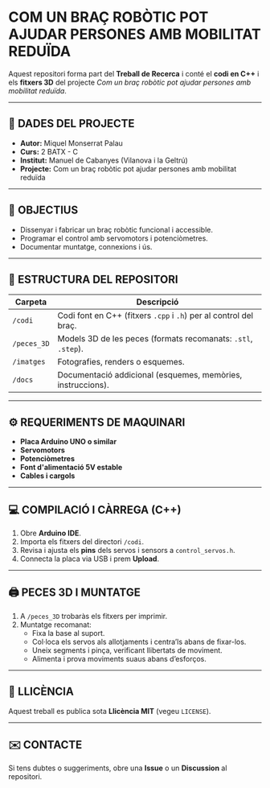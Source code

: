 # COM UN BRAÇ ROBÒTIC POT AJUDAR PERSONES AMB MOBILITAT REDUÏDA

Aquest repositori forma part del **Treball de Recerca** i conté el **codi en C++** i els **fitxers 3D** del projecte *Com un braç robòtic pot ajudar persones amb mobilitat reduïda*.

---

## 👤 DADES DEL PROJECTE
- **Autor:** Miquel Monserrat Palau  
- **Curs:** 2 BATX - C
- **Institut:** Manuel de Cabanyes (Vilanova i la Geltrú)  
- **Projecte:** Com un braç robòtic pot ajudar persones amb mobilitat reduïda

---

## 🎯 OBJECTIUS
- Dissenyar i fabricar un braç robòtic funcional i accessible.
- Programar el control amb servomotors i potenciòmetres.
- Documentar muntatge, connexions i ús.

---

## 🧩 ESTRUCTURA DEL REPOSITORI

| Carpeta | Descripció |
|---|---|
| `/codi` | Codi font en C++ (fitxers `.cpp` i `.h`) per al control del braç. |
| `/peces_3D` | Models 3D de les peces (formats recomanats: `.stl`, `.step`). |
| `/imatges` | Fotografies, renders o esquemes. |
| `/docs` | Documentació addicional (esquemes, memòries, instruccions). |

---

## ⚙️ REQUERIMENTS DE MAQUINARI
- **Placa Arduino UNO o similar**  
- **Servomotors**   
- **Potenciòmetres**
- **Font d'alimentació 5V estable** 
- **Cables i cargols**  


---

## 💻 COMPILACIÓ I CÀRREGA (C++)
1. Obre **Arduino IDE**.
2. Importa els fitxers del directori `/codi`.
3. Revisa i ajusta els **pins** dels servos i sensors a `control_servos.h`.
4. Connecta la placa via USB i prem **Upload**.


---

## 🖨️ PECES 3D I MUNTATGE
1. A `/peces_3D` trobaràs els fitxers per imprimir.
2. Muntatge recomanat:
   - Fixa la base al suport.
   - Col·loca els servos als allotjaments i centra’ls abans de fixar-los.
   - Uneix segments i pinça, verificant llibertats de moviment.
   - Alimenta i prova moviments suaus abans d’esforços.

---


## 📜 LLICÈNCIA
Aquest treball es publica sota **Llicència MIT** (vegeu `LICENSE`).

---

## ✉️ CONTACTE
Si tens dubtes o suggeriments, obre una **Issue** o un **Discussion** al repositori.
